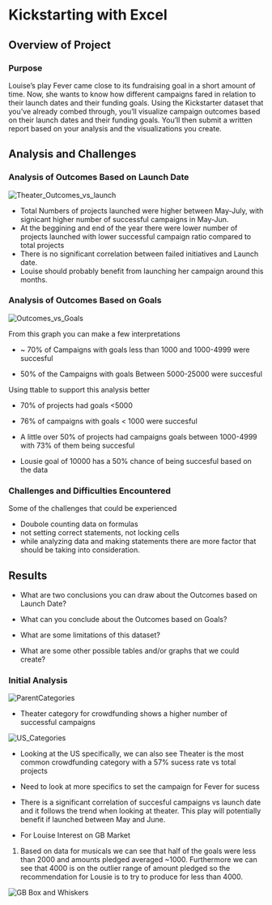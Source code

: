 # Kickstarting with Excel

## Overview of Project

### Purpose

Louise’s play Fever came close to its fundraising goal in a short amount of time. Now, she wants to know how different campaigns fared in relation to their launch dates and their funding goals. Using the Kickstarter dataset that you’ve already combed through, you’ll visualize campaign outcomes based on their launch dates and their funding goals. You’ll then submit a written report based on your analysis and the visualizations you create.


## Analysis and Challenges



### Analysis of Outcomes Based on Launch Date

![Theater_Outcomes_vs_launch](https://user-images.githubusercontent.com/102937320/162600229-1e854514-0660-44a1-baa5-5bf02ecf98d5.png)

* Total Numbers of projects launched were higher between May-July, with signicant higher number of successful campaigns in May-Jun. 
* At the beggining and end of the year there were lower number of projects launched with lower successful campaign ratio compared to total projects 
* There is no significant correlation between failed initiatives and Launch date. 
* Louise should probably benefit from launching her campaign around this months. 

### Analysis of Outcomes Based on Goals

![Outcomes_vs_Goals](https://user-images.githubusercontent.com/102937320/162600238-c1a91eef-afc7-4900-ac77-f25b7f3c266f.png)

From this graph you can make a few interpretations 

* ~ 70% of Campaigns with goals less than 1000 and 1000-4999 were succesful 

* 50% of the Campaigns with goals Between 5000-25000 were succesful 

Using ttable to support this analysis better
* 70% of projects had goals <5000
* 76% of campaigns with goals < 1000 were succesful 
* A little over 50% of projects had campaigns goals between 1000-4999 with 73% of them being succesful

* Lousie goal of 10000 has a 50% chance of being succesful based on the data

### Challenges and Difficulties Encountered

Some of the challenges that could be experienced
- Doubole counting data on formulas 
- not setting correct statements, not locking cells 
- while analyzing data and making statements there are more factor that should be taking into consideration. 

## Results

- What are two conclusions you can draw about the Outcomes based on Launch Date?

- What can you conclude about the Outcomes based on Goals?

- What are some limitations of this dataset?

- What are some other possible tables and/or graphs that we could create?



### Initial Analysis




![ParentCategories](https://user-images.githubusercontent.com/102937320/162594175-5971f464-bb83-4ddb-9413-de5f3c69edcc.png)

* Theater category for crowdfunding shows a higher number of successful campaigns 

![US_Categories](https://user-images.githubusercontent.com/102937320/162594174-6d96d00a-2aa3-47cf-b929-559744dec061.jpg)


* Looking at the US specifically, we can also see Theater is the most common crowdfunding category with a 57% sucess rate vs total projects
* Need to look at more specifics to set the campaign for Fever for sucess 

* There is a significant correlation of succesful  campaigns vs launch date and it follows the trend when looking at theater. This play will potentially benefit if launched between May and June. 


* For Louise Interest on GB Market
1. Based on data for musicals we can see that half of the goals were less than 2000 and amounts pledged averaged ~1000. Furthermore we can see that 4000 is on the outlier range of amount pledged so the recommendation for Lousie is to try to produce for less than 4000.

![GB Box and Whiskers](https://user-images.githubusercontent.com/102937320/162594147-92c7dda5-b609-4d3d-90ea-e5f06f6fabb5.png)
